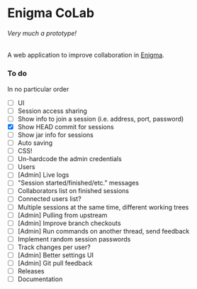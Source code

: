 # Enigma CoLab

###### Very much a prototype!

A web application to improve collaboration in [Enigma](https://github.com/QuiltMC/enigma).

### To do
In no particular order

- [ ] UI
- [ ] Session access sharing
- [ ] Show info to join a session (i.e. address, port, password)
- [x] Show HEAD commit for sessions
- [ ] Show jar info for sessions
- [ ] Auto saving
- [ ] CSS!
- [ ] Un-hardcode the admin credentials
- [ ] Users
- [ ] [Admin] Live logs
- [ ] "Session started/finished/etc." messages
- [ ] Collaborators list on finished sessions
- [ ] Connected users list?
- [ ] Multiple sessions at the same time, different working trees
- [ ] [Admin] Pulling from upstream
- [ ] [Admin] Improve branch checkouts
- [ ] [Admin] Run commands on another thread, send feedback
- [ ] Implement random session passwords
- [ ] Track changes per user?
- [ ] [Admin] Better settings UI
- [ ] [Admin] Git pull feedback
- [ ] Releases
- [ ] Documentation

